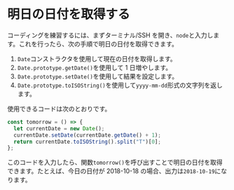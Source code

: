 # 明日の日付を取得する

コーディングを練習するには、まずターミナル/SSH を開き、`node`と入力します。これを行ったら、次の手順で明日の日付を取得できます。

1. `Date`コンストラクタを使用して現在の日付を取得します。
2. `Date.prototype.getDate()`を使用して 1 日増やします。
3. `Date.prototype.setDate()`を使用して結果を設定します。
4. `Date.prototype.toISOString()`を使用して`yyyy-mm-dd`形式の文字列を返します。

使用できるコードは次のとおりです。

```js
const tomorrow = () => {
  let currentDate = new Date();
  currentDate.setDate(currentDate.getDate() + 1);
  return currentDate.toISOString().split("T")[0];
};
```

このコードを入力したら、関数`tomorrow()`を呼び出すことで明日の日付を取得できます。たとえば、今日の日付が 2018-10-18 の場合、出力は`2018-10-19`になります。

